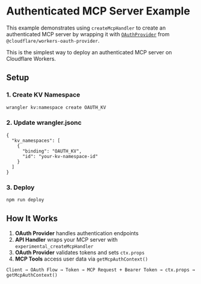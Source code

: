 # Authenticated MCP Server Example

This example demonstrates using `createMcpHandler` to create an authenticated MCP server by wrapping it with [`OAuthProvider`](https://github.com/cloudflare/workers-oauth-provider) from `@cloudflare/workers-oauth-provider`.

This is the simplest way to deploy an authenticated MCP server on Cloudflare Workers.

## Setup

### 1. Create KV Namespace

```bash
wrangler kv:namespace create OAUTH_KV
```

### 2. Update wrangler.jsonc

```jsonc
{
  "kv_namespaces": [
    {
      "binding": "OAUTH_KV",
      "id": "your-kv-namespace-id"
    }
  ]
}
```

### 3. Deploy

```bash
npm run deploy
```

## How It Works

1. **OAuth Provider** handles authentication endpoints
2. **API Handler** wraps your MCP server with `experimental_createMcpHandler`
3. **OAuth Provider** validates tokens and sets `ctx.props`
4. **MCP Tools** access user data via `getMcpAuthContext()`

```
Client → OAuth Flow → Token → MCP Request + Bearer Token → ctx.props → getMcpAuthContext()
```
